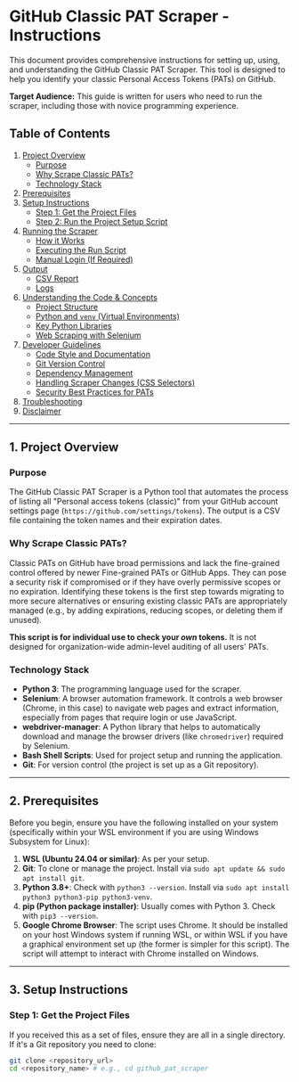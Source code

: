 # GitHub Classic PAT Scraper - Instructions

This document provides comprehensive instructions for setting up, using, and understanding the GitHub Classic PAT Scraper. This tool is designed to help you identify your classic Personal Access Tokens (PATs) on GitHub.

**Target Audience:** This guide is written for users who need to run the scraper, including those with novice programming experience.

## Table of Contents
1.  [Project Overview](#1-project-overview)
    * [Purpose](#purpose)
    * [Why Scrape Classic PATs?](#why-scrape-classic-pats)
    * [Technology Stack](#technology-stack)
2.  [Prerequisites](#2-prerequisites)
3.  [Setup Instructions](#3-setup-instructions)
    * [Step 1: Get the Project Files](#step-1-get-the-project-files)
    * [Step 2: Run the Project Setup Script](#step-2-run-the-project-setup-script)
4.  [Running the Scraper](#4-running-the-scraper)
    * [How it Works](#how-it-works)
    * [Executing the Run Script](#executing-the-run-script)
    * [Manual Login (If Required)](#manual-login-if-required)
5.  [Output](#5-output)
    * [CSV Report](#csv-report)
    * [Logs](#logs)
6.  [Understanding the Code & Concepts](#6-understanding-the-code--concepts)
    * [Project Structure](#project-structure)
    * [Python and `venv` (Virtual Environments)](#python-and-venv-virtual-environments)
    * [Key Python Libraries](#key-python-libraries)
    * [Web Scraping with Selenium](#web-scraping-with-selenium)
7.  [Developer Guidelines](#7-developer-guidelines)
    * [Code Style and Documentation](#code-style-and-documentation)
    * [Git Version Control](#git-version-control)
    * [Dependency Management](#dependency-management)
    * [Handling Scraper Changes (CSS Selectors)](#handling-scraper-changes-css-selectors)
    * [Security Best Practices for PATs](#security-best-practices-for-pats)
8.  [Troubleshooting](#8-troubleshooting)
9.  [Disclaimer](#9-disclaimer)

---

## 1. Project Overview

### Purpose
The GitHub Classic PAT Scraper is a Python tool that automates the process of listing all "Personal access tokens (classic)" from your GitHub account settings page (`https://github.com/settings/tokens`). The output is a CSV file containing the token names and their expiration dates.

### Why Scrape Classic PATs?
Classic PATs on GitHub have broad permissions and lack the fine-grained control offered by newer Fine-grained PATs or GitHub Apps. They can pose a security risk if compromised or if they have overly permissive scopes or no expiration. Identifying these tokens is the first step towards migrating to more secure alternatives or ensuring existing classic PATs are appropriately managed (e.g., by adding expirations, reducing scopes, or deleting them if unused).

**This script is for individual use to check your *own* tokens.** It is not designed for organization-wide admin-level auditing of all users' PATs.

### Technology Stack
* **Python 3**: The programming language used for the scraper.
* **Selenium**: A browser automation framework. It controls a web browser (Chrome, in this case) to navigate web pages and extract information, especially from pages that require login or use JavaScript.
* **webdriver-manager**: A Python library that helps to automatically download and manage the browser drivers (like `chromedriver`) required by Selenium.
* **Bash Shell Scripts**: Used for project setup and running the application.
* **Git**: For version control (the project is set up as a Git repository).

---

## 2. Prerequisites

Before you begin, ensure you have the following installed on your system (specifically within your WSL environment if you are using Windows Subsystem for Linux):

1.  **WSL (Ubuntu 24.04 or similar)**: As per your setup.
2.  **Git**: To clone or manage the project. Install via `sudo apt update && sudo apt install git`.
3.  **Python 3.8+**: Check with `python3 --version`. Install via `sudo apt install python3 python3-pip python3-venv`.
4.  **pip (Python package installer)**: Usually comes with Python 3. Check with `pip3 --version`.
5.  **Google Chrome Browser**: The script uses Chrome. It should be installed on your host Windows system if running WSL, or within WSL if you have a graphical environment set up (the former is simpler for this script). The script will attempt to interact with Chrome installed on Windows.

---

## 3. Setup Instructions

### Step 1: Get the Project Files
If you received this as a set of files, ensure they are all in a single directory. If it's a Git repository you need to clone:
```bash
git clone <repository_url>
cd <repository_name> # e.g., cd github_pat_scraper